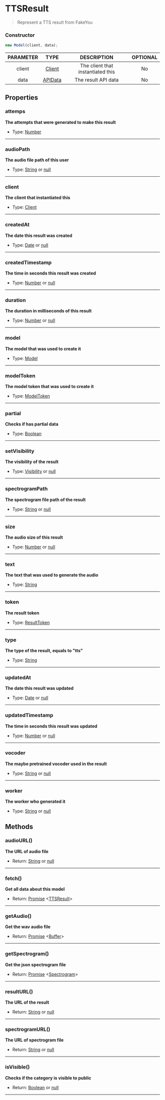 # TTSResult
> Represent a TTS result from FakeYou

### Constructor
```js
new Model(client, data);
```

| PARAMETER  | TYPE                                     | DESCRIPTION            | OPTIONAL |
|:----------:|:----------------------------------------:|:----------------------:|:--------:|
| client    | [Client](./client.md) | The client that instantiated this | No      |
| data | [APIData](https://docs.fakeyou.com) | The result API data     | No    |

## Properties
### attemps
**The attempts that were generated to make this result**
+ Type: [Number](https://developer.mozilla.org/en-US/docs/Web/JavaScript/Reference/Global_Objects/Number)

---

### audioPath
**The audio file path of this user**
+ Type: [String](https://developer.mozilla.org/en-US/docs/Web/JavaScript/Reference/Global_Objects/String) or [null](https://developer.mozilla.org/en-US/docs/Web/JavaScript/Reference/Global_Objects/null)

---

### client
**The client that instantiated this**
+ Type: [Client](./client.md)

---

### createdAt
**The date this result was created**
+ Type: [Date](https://developer.mozilla.org/en-US/docs/Web/JavaScript/Reference/Global_Objects/Date) or [null](https://developer.mozilla.org/en-US/docs/Web/JavaScript/Reference/Global_Objects/null)

---

### createdTimestamp
**The time in seconds this result was created**
+ Type: [Number](https://developer.mozilla.org/en-US/docs/Web/JavaScript/Reference/Global_Objects/Number) or [null](https://developer.mozilla.org/en-US/docs/Web/JavaScript/Reference/Global_Objects/null)

---

### duration
**The duration in milliseconds of this result**
+ Type: [Number](https://developer.mozilla.org/en-US/docs/Web/JavaScript/Reference/Global_Objects/Number) or [null](https://developer.mozilla.org/en-US/docs/Web/JavaScript/Reference/Global_Objects/null)

---

### model
**The model that was used to create it**
+ Type: [Model](./model.md)

---

### modelToken
**The model token that was used to create it**
+ Type: [ModelToken](../typeof/modeltoken.md)

---

### partial
**Checks if has partial data**
+ Type: [Boolean](https://developer.mozilla.org/en-US/docs/Web/JavaScript/Reference/Global_Objects/Boolean)

---

### setVisibility
**The visibility of the result**
+ Type: [Visibility](../typeof/visibility.md) or [null](https://developer.mozilla.org/en-US/docs/Web/JavaScript/Reference/Global_Objects/null)


---

### spectrogramPath
**The spectrogram file path of the result**
+ Type: [String](https://developer.mozilla.org/en-US/docs/Web/JavaScript/Reference/Global_Objects/String) or [null](https://developer.mozilla.org/en-US/docs/Web/JavaScript/Reference/Global_Objects/null)

---

### size
**The audio size of this result**
+ Type: [Number](https://developer.mozilla.org/en-US/docs/Web/JavaScript/Reference/Global_Objects/Number) or [null](https://developer.mozilla.org/en-US/docs/Web/JavaScript/Reference/Global_Objects/null)

---

### text
**The text that was used to generate the audio**
+ Type: [String](https://developer.mozilla.org/en-US/docs/Web/JavaScript/Reference/Global_Objects/String)

---

### token
**The result token**
+ Type: [ResultToken](../typeof/resulttoken.md)

---

### type
**The type of the result, equals to "tts"**
+ Type: [String](https://developer.mozilla.org/en-US/docs/Web/JavaScript/Reference/Global_Objects/String)

---

### updatedAt
**The date this result was updated**
+ Type: [Date](https://developer.mozilla.org/en-US/docs/Web/JavaScript/Reference/Global_Objects/Date) or [null](https://developer.mozilla.org/en-US/docs/Web/JavaScript/Reference/Global_Objects/null)

---

### updatedTimestamp
**The time in seconds this result was updated**
+ Type: [Number](https://developer.mozilla.org/en-US/docs/Web/JavaScript/Reference/Global_Objects/Number) or [null](https://developer.mozilla.org/en-US/docs/Web/JavaScript/Reference/Global_Objects/null)

---

### vocoder
**The maybe pretrained vocoder used in the result**
+ Type: [String](https://developer.mozilla.org/en-US/docs/Web/JavaScript/Reference/Global_Objects/String) or [null](https://developer.mozilla.org/en-US/docs/Web/JavaScript/Reference/Global_Objects/null)

---

### worker
**The worker who generated it**
+ Type: [String](https://developer.mozilla.org/en-US/docs/Web/JavaScript/Reference/Global_Objects/String) or [null](https://developer.mozilla.org/en-US/docs/Web/JavaScript/Reference/Global_Objects/null)

## Methods
### audioURL()
**The URL of audio file**
+ Return: [String](https://developer.mozilla.org/en-US/docs/Web/JavaScript/Reference/Global_Objects/String) or [null](https://developer.mozilla.org/en-US/docs/Web/JavaScript/Reference/Global_Objects/null)

---

### fetch()
**Get all data about this model**
+ Return: [Promise](https://developer.mozilla.org/en-US/docs/Web/JavaScript/Reference/Global_Objects/Promise) <[TTSResult](./ttsresult.md)>

---

### getAudio()
**Get the wav audio file**
+ Return: [Promise](https://developer.mozilla.org/en-US/docs/Web/JavaScript/Reference/Global_Objects/Promise) <[Buffer](https://nodejs.org/api/buffer.html)>

---

### getSpectrogram()
**Get the json spectrogram file**
+ Return: [Promise](https://developer.mozilla.org/en-US/docs/Web/JavaScript/Reference/Global_Objects/Promise) <[Spectrogram](../typeof/spectrogram.md)>

---

### resultURL()
**The URL of the result**
+ Return: [String](https://developer.mozilla.org/en-US/docs/Web/JavaScript/Reference/Global_Objects/String) or [null](https://developer.mozilla.org/en-US/docs/Web/JavaScript/Reference/Global_Objects/null)

---

### spectrogramURL()
**The URL of spectrogram file**
+ Return: [String](https://developer.mozilla.org/en-US/docs/Web/JavaScript/Reference/Global_Objects/String) or [null](https://developer.mozilla.org/en-US/docs/Web/JavaScript/Reference/Global_Objects/null)

---

### isVisible()
**Checks if the category is visible to public**
+ Return: [Boolean](https://developer.mozilla.org/en-US/docs/Web/JavaScript/Reference/Global_Objects/Boolean) or [null](https://developer.mozilla.org/en-US/docs/Web/JavaScript/Reference/Global_Objects/null)

---